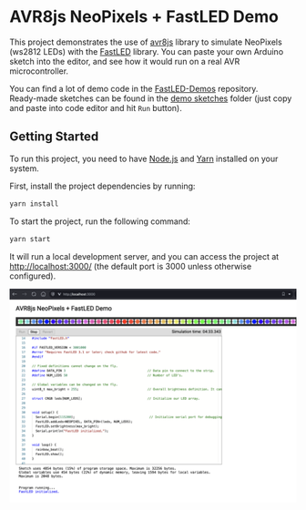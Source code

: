 # AVR8js NeoPixels + FastLED Demo

This project demonstrates the use of [avr8js](https://github.com/wokwi/avr8js) library to simulate NeoPixels (ws2812 LEDs) with the [FastLED](https://github.com/FastLED/FastLED) library. You can paste your own Arduino sketch into the editor, and see how it would run on a real AVR microcontroller.

You can find a lot of demo code in the [FastLED-Demos](https://github.com/atuline/FastLED-Demos/tree/master) repository.  
Ready-made sketches can be found in the [demo sketches](./demo_sketches) folder (just copy and paste into code editor and hit `Run` button).

## Getting Started

To run this project, you need to have [Node.js](https://nodejs.org/) and [Yarn](https://yarnpkg.com/) installed on your system.

First, install the project dependencies by running:

```sh
yarn install
```

To start the project, run the following command:

```sh
yarn start
```

It will run a local development server, and you can access the project at [http://localhost:3000/](http://localhost:3000/) (the default port is 3000 unless otherwise configured).

![Screenshot of the AVR8js NeoPixels + FastLED Demo](screenshot.png)